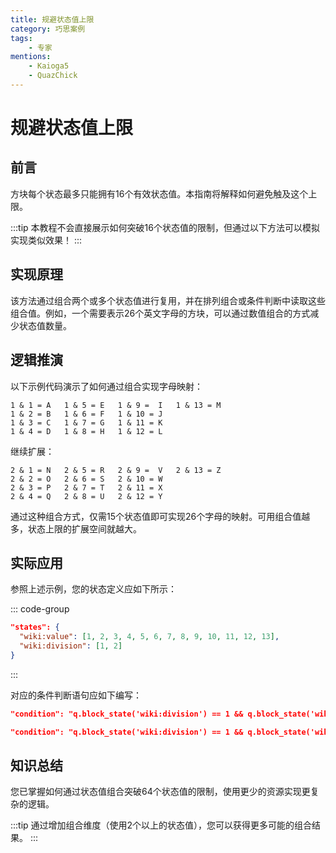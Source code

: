 ```yaml
---
title: 规避状态值上限
category: 巧思案例
tags:
    - 专家
mentions:
    - Kaioga5
    - QuazChick
---
```


# 规避状态值上限

<!--@include: @/wiki/bedrock-wiki-mirror.md-->

## 前言

方块每个状态最多只能拥有16个有效状态值。本指南将解释如何避免触及这个上限。

:::tip
本教程不会直接展示如何突破16个状态值的限制，但通过以下方法可以模拟实现类似效果！
:::

## 实现原理

该方法通过组合两个或多个状态值进行复用，并在排列组合或条件判断中读取这些组合值。例如，一个需要表示26个英文字母的方块，可以通过数值组合的方式减少状态值数量。

## 逻辑推演

以下示例代码演示了如何通过组合实现字母映射：
```
1 & 1 = A   1 & 5 = E   1 & 9 =  I   1 & 13 = M
1 & 2 = B   1 & 6 = F   1 & 10 = J
1 & 3 = C   1 & 7 = G   1 & 11 = K
1 & 4 = D   1 & 8 = H   1 & 12 = L
```
继续扩展：
```
2 & 1 = N   2 & 5 = R   2 & 9 =  V   2 & 13 = Z
2 & 2 = O   2 & 6 = S   2 & 10 = W
2 & 3 = P   2 & 7 = T   2 & 11 = X
2 & 4 = Q   2 & 8 = U   2 & 12 = Y
```

通过这种组合方式，仅需15个状态值即可实现26个字母的映射。可用组合值越多，状态上限的扩展空间就越大。

## 实际应用

参照上述示例，您的状态定义应如下所示：

::: code-group
```json [minecraft:block > description]
"states": {
  "wiki:value": [1, 2, 3, 4, 5, 6, 7, 8, 9, 10, 11, 12, 13],
  "wiki:division": [1, 2]
}
```
:::

对应的条件判断语句应如下编写：

```json
"condition": "q.block_state('wiki:division') == 1 && q.block_state('wiki:value') == 1"
```
```json
"condition": "q.block_state('wiki:division') == 1 && q.block_state('wiki:value') == 2"
```

## 知识总结

您已掌握如何通过状态值组合突破64个状态值的限制，使用更少的资源实现更复杂的逻辑。

:::tip
通过增加组合维度（使用2个以上的状态值），您可以获得更多可能的组合结果。
:::